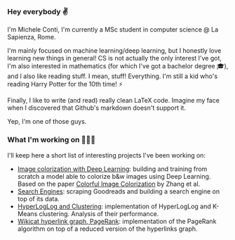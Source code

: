 ### Hey everybody :v:

I'm Michele Conti, I'm currently a MSc student in computer science @ La Sapienza, Rome.

I'm mainly focused on machine learning/deep learning, but I honestly love learning new things in general! CS is not actually the only interest I've got, I'm also interested in mathematics (for which I've got a bachelor degree 🎓), and I also like reading stuff. I mean, stuff! Everything. I'm still a kid who's reading Harry Potter for the 10th time! ⚡

Finally, I like to write (and read) really clean LaTeX code. Imagine my face when I discovered that Github's markdown doesn't support it.

Yep, I'm one of those guys.
### What I'm working on 👨🏻‍💻
I'll keep here a short list of interesting projects I've been working on:

* [Image colorization with Deep Learning](https://github.com/mikcnt/aml-project): building and training from scratch a model able to colorize b&w images using Deep Learning. Based on the paper [Colorful Image Colorization](https://arxiv.org/abs/1603.08511) by Zhang et al.
* [Search Engines](https://github.com/mikcnt/adm-homework-3): scraping Goodreads and building a search engine on top of its data.
* [HyperLogLog and Clustering](https://github.com/mikcnt/adm-homework-4): implementation of HyperLogLog and K-Means clustering. Analysis of their performance.
* [Wikicat hyperlink graph, PageRank](https://github.com/mikcnt/adm-homework-5): implementation of the PageRank algorithm on top of a reduced version of the hyperlinks graph.